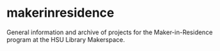 # makerinresidence
General information and archive of projects for the Maker-in-Residence program at the HSU Library Makerspace.
